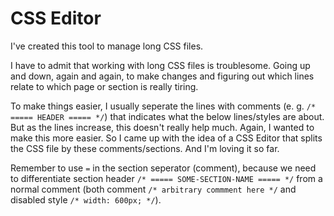 # CSS Editor

I've created this tool to manage long CSS files.

I have to admit that working with long CSS files is troublesome. Going up and down, again and again, to make changes and figuring out which lines relate to which page or section is really tiring.

To make things easier, I usually seperate the lines with comments (e. g. `/* ===== HEADER ===== */`) that indicates what the below lines/styles are about. But as the lines increase, this doesn't really help much. Again, I wanted to make this more easier. So I came up with the idea of a CSS Editor that splits the CSS file by these comments/sections. And I'm loving it so far.

Remember to use `=` in the section seperator (comment), because we need to differentiate section header `/* ===== SOME-SECTION-NAME ===== */` from a normal comment (both comment `/* arbitrary commment here */` and disabled style `/* width: 600px; */`).